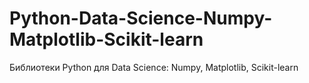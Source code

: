 # Python-Data-Science-Numpy-Matplotlib-Scikit-learn
Библиотеки Python для Data Science: Numpy, Matplotlib, Scikit-learn
